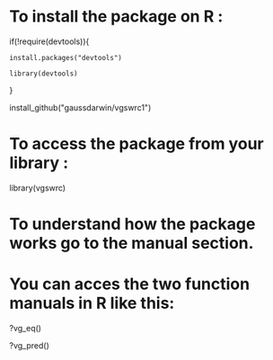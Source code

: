 # To install the package on R :

if(!require(devtools)){

    install.packages("devtools")
    
    library(devtools)
}

install_github("gaussdarwin/vgswrc1")

# To access the package from your library :

library(vgswrc)

# To understand how the package works go to the manual section.
# You can acces the two function manuals in R like this:

?vg_eq()

?vg_pred()


